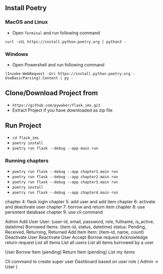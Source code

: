 
## Install Poetry

### MacOS and Linux

- Open `Terminal` and run following command

`curl -sSL https://install.python-poetry.org | python3 -`


### Windows

- Open Powershell and run following command

`(Invoke-WebRequest -Uri https://install.python-poetry.org -UseBasicParsing).Content | py -`


## Clone/Download Project from

- `https://github.com/pywaker/flask_ims.git`
- Extract Project if you have downloaded as zip file


## Run Project

- `cd flask_ims`
- `poetry install`
- `poetry run flask --debug --app main run`


### Running chapters

- `poetry run flask --debug --app chapter1.main run`
- `poetry run flask --debug --app chapter2.main run`
- `poetry run flask --debug --app chapter3.main run`
- `poetry install`
- `poetry run flask --debug --app chapter4.main run`



chapter 4: flask login
chapter 5: add user and add item
chapter 6: activate and deactivate user
chapter 7: borrow and return item
chapter 8: use persistent database
chapter 9: use cli command

Admin
    Add User
        User: (user-id, email, password, role, fullname, is_active, datetime)
        Borrowed Items: (item-id, status, datetime) status: Pending, Received, Returning, Returned
    Add Item
        Item: (item-id, name, count)
    Deactivate User
    Reactivate User
    Accept Borrow request
    Acknowledge return request
    List all items
    List all users
    List all items borrowed by a user

User
    Borrow Item (pending)
    Return Item (pending)
    List my items


Cli command to create super user
Dashboard based on user role ( Admin -> User )